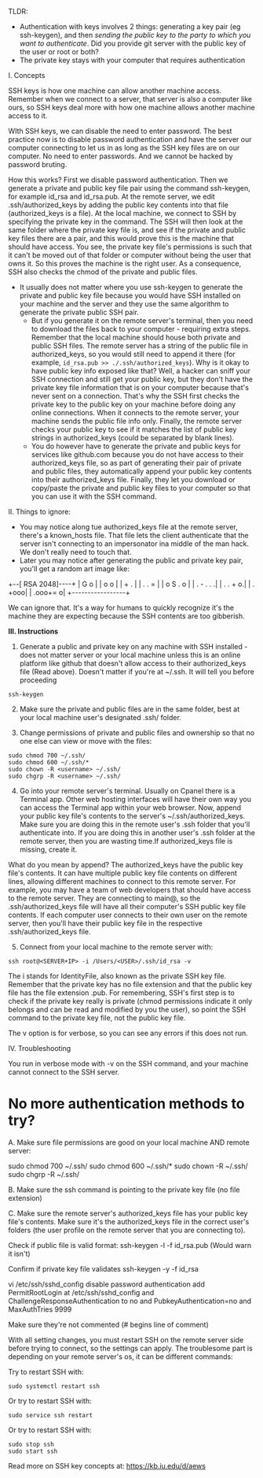 TLDR:
- Authentication with keys involves 2 things: generating a key pair (eg ssh-keygen), and then _sending the public key to the party to which you want to authenticate_. Did you provide git server with the public key of the user or root or both?
- The private key stays with your computer that requires authentication

I. Concepts

SSH keys is how one machine can allow another machine access. Remember when we connect to a server, that server is also a computer like ours, so SSH keys deal more with how one machine allows another machine access to it.

WIth SSH keys, we can disable the need to enter password. The best practice now is to disable password authentication and have the server our computer connecting to let us in as long as the SSH key files are on our computer. No need to enter passwords. And we cannot be hacked by password bruting.

How this works?
First we disable password authentication. Then we generate a private and public key file pair using the command ssh-keygen, for example id_rsa and id_rsa.pub. At the remote server, we edit .ssh/authorized_keys by adding the public key contents into that file (authorized_keys is a file). At the local machine, we connect to SSH by specifying the private key in the command. The SSH will then look at the same folder where the private key file is, and see if the private and  public key files there are a pair, and this would prove this is the machine that should have access. You see, the private key file's permissions is such that it can't be moved out of that folder or computer without being the user that owns it. So this proves the machine is the right user. As a consequence, SSH also checks the chmod of the private and public files.

* It usually does not matter where you use ssh-keygen to generate the private and public key file because you would have SSH installed on your machine and the server and they use the same algorithm to generate the private public SSH pair. 
    - But if you generate it on the remote server's terminal, then you need to download the files back to your computer - requiring extra steps. Remember that the local machine should house both private and public SSH files. The remote server has a string of the public file in authorized_keys, so you would still need to append it there (for example, `id_rsa.pub >> ./.ssh/authorized_keys`). Why is it okay to have public key info exposed like that? Well, a hacker can sniff your SSH connection  and still get your public key, but they don't have the private key file information that is on your computer because that's never sent on a connection. That's why the SSH first checks the private key to the public key on your machine before doing any online connections. When it connects to the remote server, your machine sends the public file info only. Finally, the remote server checks your public key to see if it matches the list of public key strings in authorized_keys (could be separated by blank lines).
    - You do however have to generate the private and public keys for services like github.com because you do not have access to their authorized_keys file, so as part of generating their pair of private and public files, they automatically append your public key contents into their authorized_keys file. Finally, they let you download or copy/paste the private and public key files to your computer so that you can use it with the SSH command.

II. Things to ignore: 
- You may notice along tue authorized_keys file at the remote server, there's a known_hosts file. That file lets the client authenticate that the server isn't connecting to an impersonator ina middle of the man hack. We don't really need to touch that.
- Later you may notice after generating the public and private key pair, you'll get a random art image like:

+--[ RSA 2048]----+
|        G o      |
|         o o     |
|          + .    |
|       . . =     |
|      o S . o    |
|     . -   . .  .|
|      . .   +  o.|
|           . +ooo|
|         .ooo+= o|
+-----------------+

We can ignore that. It's a way for humans to quickly recognize it's the machine they are expecting because the SSH contents are too gibberish.


**III. Instructions**

1. Generate a public and private key on any machine with SSH installed - does not matter server or your local machine unless this is an online platform like github that doesn't allow access to their authorized_keys file (Read above). Doesn't matter if you're at ~/.ssh. It will tell you before proceeding
```
ssh-keygen
```

2. Make sure the private and public files are in the same folder, best at your local machine user's designated .ssh/ folder.

3. Change permissions of private and public files and ownership so that no one else can view or move with the files:
```
sudo chmod 700 ~/.ssh/
sudo chmod 600 ~/.ssh/*
sudo chown -R <username> ~/.ssh/
sudo chgrp -R <username> ~/.ssh/
```

4. Go into your remote server's terminal. Usually on Cpanel there is a Terminal app. Other web hosting interfaces will have their own way you can access the Terminal app within your web browser. Now, append your public key file's contents to the server's ~/.ssh/authorized_keys. Make sure you are doing this in the remote user's .ssh folder that you'll authenticate into. If you are doing this in another user's .ssh folder at the remote server, then you are wasting time.If authorized_keys file is missing, create it.

What do you mean by append? The authorized_keys have the public key file's contents. It can have multiple public key file contents on different lines, allowing different machines to connect to this remote server. For example, you may have a team of web developers that should have access to the remote server. They are connecting to main@<IP Address>, so the .ssh/authorized_keys file will have all their computer's SSH public key file contents. If each computer user connects to their own user on the remote server, then you'll have their public key file in the respective .ssh/authorized_keys file.

5. Connect from your local machine to the remote server with:
```
ssh root@<SERVER+IP> -i /Users/<USER>/.ssh/id_rsa -v
```

The i stands for IdentityFile, also known as the private SSH key file. Remember that the private key has no file extension and that the public key file has the file extension .pub. For remembering, SSH's first step is to check if the private key really is private (chmod permissions indicate it only belongs and can be read and modified by you the user), so point the SSH command to the private key file, not the public key file.

The v option is for verbose, so you can see any errors if this does not run.

IV. Troubleshooting

You run in verbose mode with -v on the SSH command, and your machine cannot connect to the SSH server.

# No more authentication methods to try?
A. Make sure file permissions are good on your local machine AND remote server:

sudo chmod 700 ~/.ssh/
sudo chmod 600 ~/.ssh/*
sudo chown -R <username> ~/.ssh/
sudo chgrp -R <username> ~/.ssh/

B. Make sure the ssh command is pointing to the private key file (no file extension)

C. Make sure the remote server's authorized_keys file has your public key file's contents. Make sure it's the authorized_keys file in the correct user's folders (the user profile on the remote server that you are connecting to).

Check if public file is valid format:
ssh-keygen -l -f id_rsa.pub
(Would warn it isn't)

Confirm if private key file validates
ssh-keygen -y -f id_rsa

vi /etc/ssh/sshd_config
disable password authentication
add PermitRootLogin at /etc/ssh/sshd_config
and ChallengeResponseAuthentication to no
and PubkeyAuthentication=no
and MaxAuthTries 9999

Make sure they're not commented (# begins line of comment)

With all setting changes, you must restart SSH on the remote server side before trying to connect, so the settings can apply. The troublesome part is depending on your remote server's os, it can be different commands:

Try to restart SSH with:
```
sudo systemctl restart ssh
```

Or try to restart SSH with:
```
sudo service ssh restart
```

Or try to restart SSH with: 
```
sudo stop ssh
sudo start ssh
```

Read more on SSH key concepts at: https://kb.iu.edu/d/aews